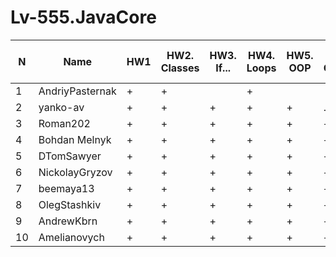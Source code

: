 # Lv-555.JavaCore

N|Name| HW1 | HW2. Classes|HW3. If...|HW4. Loops|HW5. OOP| HW6. Collection | HW7. String|HW8. Exception|HW9. Thread. IO
--|--|--|--|--|--|--|--|--|--|--
1|AndriyPasternak |+ |+| |+||||
2|yanko-av| + | +|+|+|+|.|.||
3|Roman202| + | +|+|+|+|+|+|+|+
4|Bohdan Melnyk |+|+|+|+|+|+|+|+|
5|DTomSawyer|+|+|+|+|+|+|+|+|
6|NickolayGryzov|+|+ |+|+|+|+|+|+|.
7|beemaya13|+ | +|+|+|+|+|+|.|
8|OlegStashkiv|+ |+|+|+|+|+|||
9|AndrewKbrn|+|+|+|+|+|+|+|+|+|
10|Amelianovych|+|+|+|+|+|+|+|.|.
